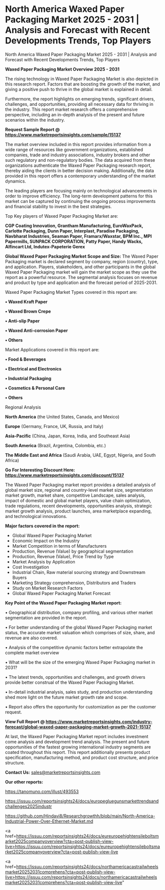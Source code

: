 # North America Waxed Paper Packaging Market 2025 - 2031 | Analysis and Forecast with Recent Developments Trends, Top Players
North America Waxed Paper Packaging Market 2025 - 2031 | Analysis and Forecast with Recent Developments Trends, Top Players

<Strong> Waxed Paper Packaging Market Overview 2025 - 2031</strong>

The rising technology in Waxed Paper Packaging Market is also depicted in this research report. Factors that are boosting the growth of the market, and giving a positive push to thrive in the global market is explained in detail.

Furthermore, the report highlights on emerging trends, significant drivers, challenges, and opportunities, providing all necessary data for thriving in the industry. This report market research offers a comprehensive perspective, including an in-depth analysis of the present and future scenarios within the industry.

<strong>Request Sample Report @ <a href=https://www.marketreportsinsights.com/sample/15137>https://www.marketreportsinsights.com/sample/15137</a></strong>

The market overview included in this report provides information from a wide range of resources like government organizations, established companies, trade and industry associations, industry brokers and other such regulatory and non-regulatory bodies. The data acquired from these organizations authenticate the Waxed Paper Packaging research report, thereby aiding the clients in better decision making. Additionally, the data provided in this report offers a contemporary understanding of the market dynamics.

The leading players are focusing mainly on technological advancements in order to improve efficiency. The long-term development patterns for this market can be captured by continuing the ongoing process improvements and financial stability to invest in the best strategies.

Top Key players of Waxed Paper Packaging Market are:

<strong>CGP Coating Innovation, Grantham Manufacturing, EuroWaxPack, Carlotte Packaging, Dunn Paper, Interplast, Paradise Packaging, Navbharat Industries, Seaman Paper, Framarx/Waxstar, BPM Inc., MPI Papermills, SUNPACK CORPORATION, Patty Paper, Handy Wacks, Alfincart Ltd, Indutex-Papeterie Gerex</strong>

<strong><b>Global Waxed Paper Packaging Market Scope and Size:</b></strong>
The Waxed Paper Packaging market is declared segment by company, region (country), type, and application. Players, stakeholders, and other participants in the global Waxed Paper Packaging market will gain the market scope as they use the report as a powerful resource. The segmental analysis focuses on revenue and product by type and application and the forecast period of 2025-2031.

Waxed Paper Packaging Market Types covered in this report are:

<strong>• Waxed Kraft Paper

• Waxed Brown Crepe

• Anti-slip Paper

• Waxed Anti-corrosion Paper

• Others</strong>

Market Applications covered in this report are:

<strong>• Food & Beverages

• Electrical and Electronics

• Industrial Packaging

• Cosmetics & Personal Care

• Others</strong> 

Regional Analysis

<strong>North America</strong> (the United States, Canada, and Mexico)

<strong>Europe</strong> (Germany, France, UK, Russia, and Italy)

<strong>Asia-Pacific</strong> (China, Japan, Korea, India, and Southeast Asia)

<strong>South America</strong> (Brazil, Argentina, Colombia, etc.)

<strong>The Middle East and Africa</strong> (Saudi Arabia, UAE, Egypt, Nigeria, and South Africa)

<strong>Go For Interesting Discount Here: <a href=https://www.marketreportsinsights.com/discount/15137>https://www.marketreportsinsights.com/discount/15137</a></strong>

The Waxed Paper Packaging market report provides a detailed analysis of global market size, regional and country-level market size, segmentation market growth, market share, competitive Landscape, sales analysis, impact of domestic and global market players, value chain optimization, trade regulations, recent developments, opportunities analysis, strategic market growth analysis, product launches, area marketplace expanding, and technological innovations.

<strong><b>Major factors covered in the report:</b></strong>
<ul>
  <li>Global Waxed Paper Packaging Market </li>
  <li>Economic Impact on the Industry</li>
  <li>Market Competition in terms of Manufacturers</li>
  <li>Production, Revenue (Value) by geographical segmentation</li>
  <li>Production, Revenue (Value), Price Trend by Type</li>
  <li>Market Analysis by Application</li>
  <li>Cost Investigation</li>
  <li>Industrial Chain, Raw material sourcing strategy and Downstream Buyers</li>
  <li>Marketing Strategy comprehension, Distributors and Traders</li>
  <li>Study on Market Research Factors</li>
  <li>Global Waxed Paper Packaging Market Forecast</li>
</ul>

<strong><b>Key Point of the Waxed Paper Packaging Market report:</b></strong>

• Geographical distribution, company profiling, and various other market segmentation are provided in the report.

• For better understanding of the global Waxed Paper Packaging market status, the accurate market valuation which comprises of size, share, and revenue are also covered.

• Analysis of the competitive dynamic factors better extrapolate the complete market overview

• What will be the size of the emerging Waxed Paper Packaging market in 2031?

• The latest trends, opportunities and challenges, and growth drivers provide better construal of the Waxed Paper Packaging Market.

• In-detail industrial analysis, sales study, and production understanding shed more light on the future market growth rate and scope.

• Report also offers the opportunity for customization as per the customer request.

<strong><b>View Full Report @ <a href=https://www.marketreportsinsights.com/industry-forecast/global-waxed-paper-packaging-market-growth-2021-15137>https://www.marketreportsinsights.com/industry-forecast/global-waxed-paper-packaging-market-growth-2021-15137</a></b></strong>


At last, the Waxed Paper Packaging Market report includes investment come analysis and development trend analysis. The present and future opportunities of the fastest growing international industry segments are coated throughout this report. This report additionally presents product specification, manufacturing method, and product cost structure, and price structure.

<strong>Contact Us:</strong>
sales@marketreportsinsights.com

<strong>Our other reports:</strong>

<a href=https://tanomuno.com/illust/493553>https://tanomuno.com/illust/493553</a>

<a href=https://issuu.com/reportsinsights24/docs/europegluegunsmarkettrendsandchallenges2025industr>https://issuu.com/reportsinsights24/docs/europegluegunsmarkettrendsandchallenges2025industr</a>

<a href=https://github.com/Hindavi8/Researchgrowthh/blob/main/North-America-Industrial-Power-Over-Ethernet-Market.md>https://github.com/Hindavi8/Researchgrowthh/blob/main/North-America-Industrial-Power-Over-Ethernet-Market.md</a>

<a href=https://issuu.com/reportsinsights24/docs/eureuropehightensileboltsmarket2025companyoverview?cta=post-publish-view-live>https://issuu.com/reportsinsights24/docs/eureuropehightensileboltsmarket2025companyoverview?cta=post-publish-view-live</a>

<a href=https://issuu.com/reportsinsights24/docs/northamericacastrailwheelsmarket20252031comprehens?cta=post-publish-view-live>https://issuu.com/reportsinsights24/docs/northamericacastrailwheelsmarket20252031comprehens?cta=post-publish-view-live</a>"
